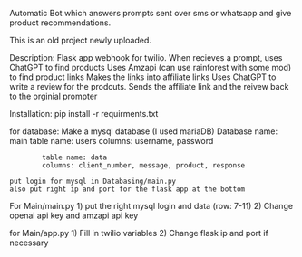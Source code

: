 Automatic Bot which answers prompts sent over sms or whatsapp and give product recommendations.

This is an old project newly uploaded. 

Description:
Flask app webhook for twilio.
When recieves a prompt, uses ChatGPT to find products
Uses Amzapi (can use rainforest with some mod) to find product links
Makes the links into affiliate links
Uses ChatGPT to write a review for the prodcuts.
Sends the affiliate link and the reivew back to the orginial prompter

Installation:
pip install -r requirments.txt

for database:
    Make a mysql database (I used mariaDB)
        Database name: main
            table name: users
            columns: username, password

            table name: data
            columns: client_number, message, product, response

    put login for mysql in Databasing/main.py
    also put right ip and port for the flask app at the bottom


For Main/main.py
    1) put the right mysql login and data (row: 7-11)
    2) Change openai api key and amzapi api key

for Main/app.py
    1) Fill in twilio variables
    2) Change flask ip and port if necessary

